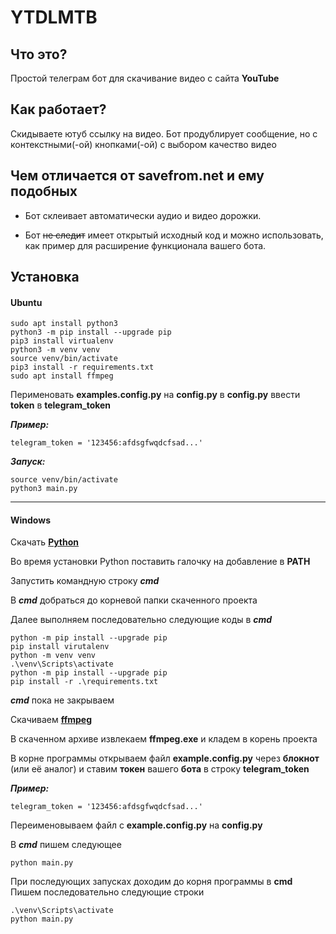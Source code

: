 # YTDLMTB
## Что это?
Простой телеграм бот для скачивание видео с сайта **YouTube**

## Как работает?
Скидываете ютуб ссылку на видео.
Бот продублирует сообщение, но с контекстными(-ой) кнопками(-ой) с выбором качество видео
## Чем отличается от savefrom.net и ему подобных
-  Бот склеивает автоматически аудио и видео дорожки.

- Бот ~~не следит~~ имеет открытый исходный код и можно использовать, как пример для расширение функционала вашего бота.

## Установка
#### Ubuntu

```
sudo apt install python3
python3 -m pip install --upgrade pip
pip3 install virtualenv
python3 -m venv venv
source venv/bin/activate
pip3 install -r requirements.txt
sudo apt install ffmpeg
```

Перименовать **examples.config.py** на **config.py**
в **config.py** ввести **token** в **telegram_token**

***Пример:***
```
telegram_token = '123456:afdsgfwqdcfsad...'
```

***Запуск:***
```
source venv/bin/activate
python3 main.py
```

------------


#### Windows

Скачать **[Python](https://www.python.org/downloads/)**

Во время установки Python поставить галочку на добавление в **PATH**

Запустить командную строку ***cmd***

В ***cmd*** добраться до корневой папки скаченного проекта

Далее выполняем последовательно следующие коды в ***cmd***

```
python -m pip install --upgrade pip
pip install virutalenv
python -m venv venv
.\venv\Scripts\activate
python -m pip install --upgrade pip
pip install -r .\requirements.txt
```
***cmd*** пока не закрываем

Скачиваем **[ffmpeg](https://www.gyan.dev/ffmpeg/builds/)**

В скаченном архиве извлекаем **ffmpeg.exe** и кладем в корень проекта

В корне программы открываем файл **example.config.py** через **блокнот** (или её аналог) и ставим **токен** вашего **бота** в строку **telegram_token**

***Пример:***
```
telegram_token = '123456:afdsgfwqdcfsad...'
```

Переименовываем файл с **example.config.py** на **config.py**

В ***cmd*** пишем следующее

```
python main.py
```

При последующих запусках доходим до корня программы в **cmd**
Пишем последовательно следующие строки
```
.\venv\Scripts\activate
python main.py
```
